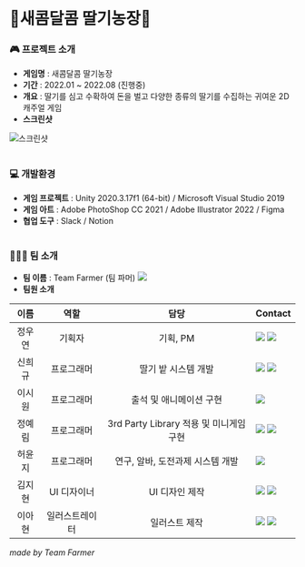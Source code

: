# 🍓새콤달콤 딸기농장🍓


### 🎮 프로젝트 소개
- **게임명** : 새콤달콤 딸기농장
- **기간** : 2022.01 ~ 2022.08 (진행중)
- **개요** : 딸기를 심고 수확하여 돈을 벌고 다양한 종류의 딸기를 수집하는 귀여운 2D 캐주얼 게임
- **스크린샷**
 
![스크린샷](https://ifh.cc/g/3A6po8.jpg)


#
### 💻 개발환경
- **게임 프로젝트** : Unity 2020.3.17f1 (64-bit) / Microsoft Visual Studio 2019
- **게임 아트** : Adobe PhotoShop CC 2021 / Adobe Illustrator 2022 / Figma
- **협업 도구** : Slack / Notion


#
### 👩🏻‍🌾 팀 소개
- **팀 이름** : Team Farmer (팀 파머) <a href="https://www.instagram.com/team_farmer_/"><img src="https://img.shields.io/badge/Insta-E8466F?style=flat&logo=instagram&logoColor=white"/></a>
- **팀원 소개**

| 이름 |  역할  |   담당    | Contact    |
| :--: | :----: | :-------: | :------ |
| 정우연 | 기획자 | 기획, PM                     |<a href="https://www.instagram.com/wooy_n730/"><img src="https://img.shields.io/badge/Insta-E8466F?style=flat&logo=instagram&logoColor=white"/></a> <a href="https://blog.naver.com/jenny1257"><img src="https://img.shields.io/badge/blog-32B44A?style=flat&logo=instagram&logoColor=white"/></a>|
| 신희규 | 프로그래머 | 딸기 밭 시스템 개발         |<a href="https://www.instagram.com/heeegu_s/"><img src="https://img.shields.io/badge/Insta-E8466F?style=flat&logo=instagram&logoColor=white"/></a>  <a href="https://velog.io/@wjawksl"><img src="https://img.shields.io/badge/velog-20C997?style=flat&logo=instagram&logoColor=white"/></a> |
| 이시원 | 프로그래머 | 출석 및 애니메이션 구현  |<a href="https://www.instagram.com/2sww_/"><img src="https://img.shields.io/badge/Insta-E8466F?style=flat&logo=instagram&logoColor=white"/></a>  |
| 정예림 | 프로그래머 | 3rd Party Library 적용 및 미니게임 구현 |<a href="https://www.instagram.com/yerrrrrimy/"><img src="https://img.shields.io/badge/Insta-E8466F?style=flat&logo=instagram&logoColor=white"/></a>  <a href="https://blog.naver.com/mms0801"><img src="https://img.shields.io/badge/blog-32B44A?style=flat&logo=instagram&logoColor=white"/></a> |
| 허윤지 | 프로그래머 | 연구, 알바, 도전과제 시스템 개발 |<a href="https://www.instagram.com/yunji378mm/"><img src="https://img.shields.io/badge/Insta-E8466F?style=flat&logo=instagram&logoColor=white"/></a>  |
| 김지현 | UI 디자이너 | UI 디자인 제작 | <a href="https://www.instagram.com/j_h_08.23_/"><img src="https://img.shields.io/badge/Insta-E8466F?style=flat&logo=instagram&logoColor=white"/></a> <a href="https://blog.naver.com/jihun4748"><img src="https://img.shields.io/badge/blog-32B44A?style=flat&logo=instagram&logoColor=white"/></a> |
| 이아현 | 일러스트레이터 | 일러스트 제작 | <a href="https://www.instagram.com/yileeya/"><img src="https://img.shields.io/badge/Insta-E8466F?style=flat&logo=instagram&logoColor=white"/></a> <a href="https://blog.naver.com/dldkgus4979"><img src="https://img.shields.io/badge/blog-32B44A?style=flat&logo=instagram&logoColor=white"/></a> |


*made by Team Farmer* 
